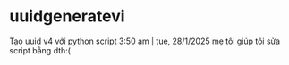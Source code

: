 # uuidgeneratevi
Tạo uuid v4 với python script
3:50 am | tue, 28/1/2025
mẹ tôi giúp tôi sửa script bằng dth:(